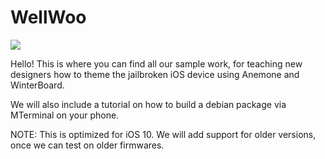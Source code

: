 # WellWoo
<img src="https://i.imgur.com/tGCNGVN.jpg">
<p>Hello! This is where you can find all our sample work, for teaching new designers how to theme the jailbroken iOS device using Anemone and WinterBoard.</p>

<p>We will also include a tutorial on how to build a debian package via MTerminal on your phone.</p>




<p>NOTE: This is optimized for iOS 10. We will add support for older versions, once we can test on older firmwares.</p>